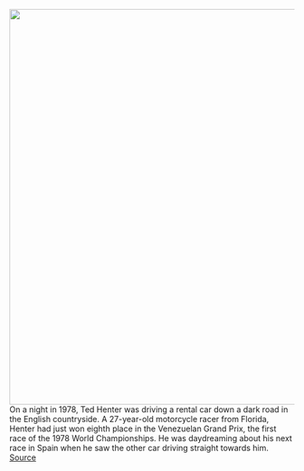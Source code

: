 <img src='https://cdn.vox-cdn.com/thumbor/AOw1-R8XNqwPSys-KRBfFSz29DQ=/0x0:2040x1360/1200x675/filters:focal(857x517:1183x843)/cdn.vox-cdn.com/uploads/chorus_image/image/71114122/acastro_illo_226061_0001.0.jpg' width='700px' /><br/>
On a night in 1978, Ted Henter was driving a rental car down a dark road in the English countryside. A 27-year-old motorcycle racer from Florida, Henter had just won eighth place in the Venezuelan Grand Prix, the first race of the 1978 World Championships. He was daydreaming about his next race in Spain when he saw the other car driving straight towards him.
<a href='https://www.theverge.com/23203911/screen-readers-history-blind-henter-curran-teh-nvda'> Source <a/>